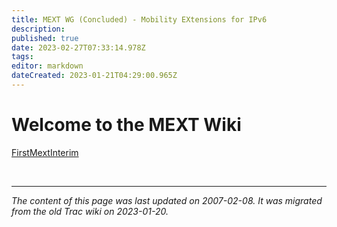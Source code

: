 ```yaml
---
title: MEXT WG (Concluded) - Mobility EXtensions for IPv6
description: 
published: true
date: 2023-02-27T07:33:14.978Z
tags: 
editor: markdown
dateCreated: 2023-01-21T04:29:00.965Z
---
```


# Welcome to the MEXT Wiki 
[FirstMextInterim](/group/mext/FirstMextInterim)

&nbsp;
&nbsp;
&nbsp;

---

*The content of this page was last updated on 2007-02-08. It was migrated from the old Trac wiki on 2023-01-20.*